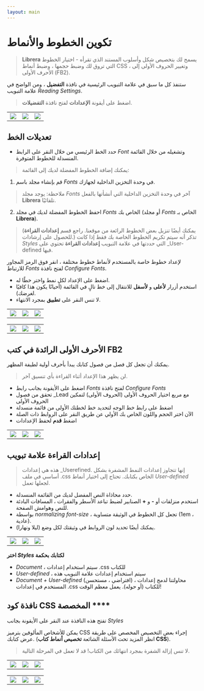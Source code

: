 ```yaml
---
layout: main
---
```


# تكوين الخطوط والأنماط

> **Librera** يسمح لك بتخصيص شكل وأسلوب المستند الذي تقرأه - اختيار الخطوط التي تروق لك وضبط حجمها ، وضبط أنماط CSS ، وتغيير الحروف الأولى إلى الأحرف الأولى (FB2).

ستنفذ كل ما سبق في علامة التبويب الرئيسية في نافذة **التفضيل** ، ومن الواضح في علامة التبويب _Reading Settings_.


> اضغط على أيقونة **الإعدادات** لفتح نافذة **التفضيلات**.

||||
|-|-|-|
|![](1.jpg)|![](2.jpg)|![](3.jpg)|

## تعديلات الخط

* حدد الخط الرئيسي من خلال النقر على الرابط _Font_ وتشغيله من خلال القائمة المنسدلة للخطوط المتوفرة.

> يمكنك إضافة الخطوط المفضلة لديك إلى القائمة:
1. قم بإنشاء مجلد باسم _Fonts_ في وحدة التخزين الداخلية لجهازك.
> ملاحظة: يوجد مجلد _Fonts_ آخر في وحدة التخزين الداخلية التي أنشأتها بالفعل **Librera** تلقائيًا.
2. احفظ الخطوط المفضلة لديك في مجلد _Fonts_ الخاص بك (أو مجلد _Fonts_ الخاص بـ **Librera**).
> (يمكنك أيضًا تنزيل بعض الخطوط الرائعة من موقعنا. راجع قسم **إعدادات القراءة** للحصول على إرشادات.)
> تذكر أنه سيتم تكريم الخطوط الخاصة بك فقط إذا كانت _Styles_ التي حددتها في علامة التبويب **إعدادات القراءة** تحتوي على _User-defined فيها.

لإعداد خطوط خاصة بالمستخدم لأنماط خطوط مختلفة ، انقر فوق الرمز المجاور للارتباط _Fonts_ لفتح نافذة _Configure Fonts_.

* اضغط على الإعداد لكل نمط واختر خطًا له.
* استخدم أزرار **لأعلى** و **لأسفل** للانتقال إلى خط تالٍ في القائمة (أحيانًا يكون هذا كافيًا لغرضك).
* لا تنس النقر على **تطبيق** بمجرد الانتهاء.

||||
|-|-|-|
|![](23.jpg)|![](4.jpg)|![](5.jpg)|

||||
|-|-|-|
|![](6.jpg)|![](42.jpg)|![](43.jpg)|

## الأحرف الأولى الرائدة في كتب FB2

يمكنك أن تجعل كل فصل من فصول كتابك يبدأ بأحرف أولية لطيفة المظهر.
 
> لن يظهر هذا الإعداد أثناء القراءة بأي تنسيق آخر.

* اضغط على الأيقونة بجانب رابط _Fonts_ لفتح نافذة _Configure Fonts_
* تحقق من فصول _Lead مع مربع اختيار الحروف الأولى (الحروف الأولى) لتمكين الحروف الأولى
* اضغط على رابط خط الوجه لتحديد خط لخطتك الأولى من قائمة منسدلة
* الآن اختر الحجم واللون الخاص بك الأولي عن طريق النقر على الروابط ذات الصلة
* اضغط **قدم** لحفظ الإعدادات

||||
|-|-|-|
|![](19.jpg)|![](20.jpg)|![](22.jpg)|


## **إعدادات القراءة** علامة تبويب

> هذه هي إعدادات _Userefined. إنها تتجاوز إعدادات النمط المشفرة بشكل أساسي في ملف .css الخاص بكتابك. تحتاج إلى اختيار أنماط _User-defined_ لجعلها تعمل.

* حدد محاذاة النص المفضل لديك من القائمة المنسدلة.
* استخدم منزلقات أو **-** و **+** الصنابير لضبط تباعد الأسطر والفقرات ، المسافات البادئة للنص وهوامش الصفحة.
* بواسطة _normalizing font-size_ ، تجعل كل الخطوط في الوثيقة متساوية (1em ، عادية).
* يمكنك أيضًا تحديد لون الروابط في وثيقتك لكل وضع (ليلا ونهارا).

||||
|-|-|-|
|![](8.jpg)|![](9.jpg)|![](10.jpg)|

**اختر _Styles_ لكتابك بحكمة**

* _Document_ ، سيتم استخدام إعدادات .css للكتاب
* _User-defined_ ، سيتم استخدام إعدادات علامة التبويب هذه
* _Document + User-defined_ (افتراضي ، مستحسن) ، محاولتنا لدمج إعدادات المستخدم في إعدادات .css للكتاب (أو حوله). يعمل معظم الوقت!

## نافذة كود CSS المخصصة ****

تفتح هذه النافذة عند النقر على الأيقونة بجانب _Styles_

يمكن للأشخاص المألوفين بترميز CSS إجراء بعض التخصيص المخصص على طريقة عرض كتابك. (انظر المزيد تحت الأسئلة الشائعة **تخصيص أنماط كتاب CSS**).

> لا تنس إزالة الشفرة بمجرد انتهائك من الكتاب! قد لا تعمل في المرحلة التالية.

||||
|-|-|-|
|![](11.jpg)|![](12.jpg)|![](13.jpg)|

||||
|-|-|-|
|![](14.jpg)|![](15.jpg)|![](16.jpg)|
